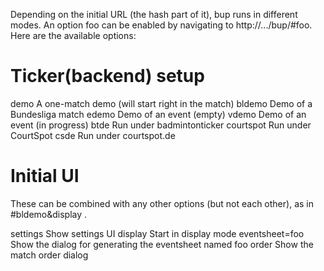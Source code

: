 Depending on the initial URL (the hash part of it), bup runs in different modes. An option foo can be enabled by navigating to http://.../bup/#foo. Here are the available options:

Ticker(backend) setup
=====================

demo      A one-match demo (will start right in the match)
bldemo    Demo of a Bundesliga match
edemo     Demo of an event (empty)
vdemo     Demo of an event (in progress)
btde      Run under badmintonticker
courtspot Run under CourtSpot
csde      Run under courtspot.de

Initial UI
==========

These can be combined with any other options (but not each other), as in #bldemo&display .

settings       Show settings UI
display        Start in display mode
eventsheet=foo Show the dialog for generating the eventsheet named foo
order          Show the match order dialog
